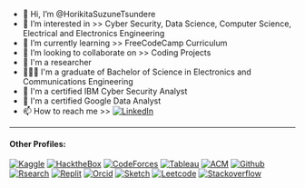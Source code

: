 - 👋 Hi, I’m @HorikitaSuzuneTsundere
- 👀 I’m interested in >> Cyber Security, Data Science, Computer Science, Electrical and Electronics Engineering
- 🌱 I’m currently learning >> FreeCodeCamp Curriculum
- 💞️ I’m looking to collaborate on >> Coding Projects
- 🔬 I'm a researcher
- 👨🏻‍🎓 I'm a graduate of Bachelor of Science in Electronics and Communications Engineering
- 🏅 I'm a certified IBM Cyber Security Analyst
- 🏅 I'm a certified Google Data Analyst
- 📫 How to reach me >> [![LinkedIn](https://img.shields.io/badge/LinkedIn-Profile-blue)](https://www.linkedin.com/in/ejmasaga-cybersecurityanalyst/)

<!---
HorikitaSuzuneTsundere/HorikitaSuzuneTsundere is a ✨ special ✨ repository because its `README.md` (this file) appears on your GitHub profile.
You can click the Preview link to take a look at your changes.
--->
---------------------------------------------------------------------------------------------------------------------------------------------------------------------
#### Other Profiles:
[![Kaggle](https://img.shields.io/badge/Kaggle-Profile-lightblue)](https://www.kaggle.com/earljohnmasaga)
[![HacktheBox](https://img.shields.io/badge/HTB-Profile-green)](https://app.hackthebox.com/profile/1447060)
[![CodeForces](https://img.shields.io/badge/CTF-Profile-red)](https://codeforces.com/profile/HORlKlTA)
[![Tableau](https://img.shields.io/badge/Tableau-Profile-white)](https://public.tableau.com/app/profile/earl.masaga)
[![ACM](https://img.shields.io/badge/ACM-Profile-blue)](https://services.acm.org/public/vcard/vcard.cfm?handle=emasaga)
[![Github](https://img.shields.io/badge/Github-profile-black)](https://github.com/HorikitaSuzuneTsundere)
[![Rsearch](https://img.shields.io/badge/ResearchGate-profile-white)](https://www.researchgate.net/profile/Earl-John-Masaga)
[![Replit](https://img.shields.io/badge/Replit-profile-darkred)](https://replit.com/@HorikitaSuzune)
[![Orcid](https://img.shields.io/badge/Orcid-profile-lightgreen)](https://orcid.org/my-orcid?orcid=0009-0008-6006-2891)
[![Sketch](https://img.shields.io/badge/Sketchfab-profile-lightblue)](https://sketchfab.com/emasaga)
[![Leetcode](https://img.shields.io/badge/Leetcode-profile-orange)](https://leetcode.com/user0339wX/)
[![Stackoverflow](https://img.shields.io/badge/Stackoverflow-profile-orange)](https://stackoverflow.com/users/15330526/horikita)
